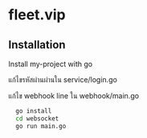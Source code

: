 # fleet.vip
## Installation

Install my-project with go

แก้ไขรหัสผ่านผ่านใน service/login.go 

แก้ไข webhook line ใน webhook/main.go 


```bash
  go install
  cd websocket
  go run main.go
```
    
